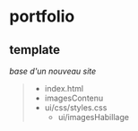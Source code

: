# portfolio
## template

*base d'un nouveau site*

> - index.html
> - imagesContenu
> - ui/css/styles.css
>   - ui/imagesHabillage
